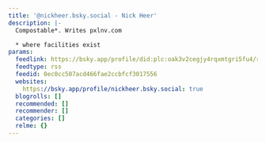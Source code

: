 ```yaml
---
title: '@nickheer.bsky.social - Nick Heer'
description: |-
  Compostable*. Writes pxlnv.com

  * where facilities exist
params:
  feedlink: https://bsky.app/profile/did:plc:oak3v2cegjy4rqxmtgri5fu4/rss
  feedtype: rss
  feedid: 0ec0cc507acd466fae2ccbfcf3017556
  websites:
    https://bsky.app/profile/nickheer.bsky.social: true
  blogrolls: []
  recommended: []
  recommender: []
  categories: []
  relme: {}
---
```

